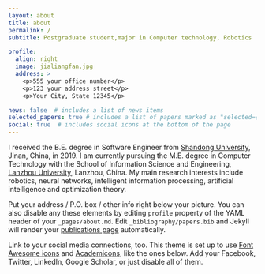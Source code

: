```yaml
---
layout: about
title: about
permalink: /
subtitle: Postgraduate student,major in Computer technology, Robotics

profile:
  align: right
  image: jialiangfan.jpg
  address: >
    <p>555 your office number</p>
    <p>123 your address street</p>
    <p>Your City, State 12345</p>

news: false  # includes a list of news items
selected_papers: true # includes a list of papers marked as "selected={true}"
social: true  # includes social icons at the bottom of the page
---
```


I received the B.E. degree in Software
Engineer from [Shandong University](https://www.en.sdu.edu.cn/), Jinan, China, in
2019. I am currently pursuing the M.E. degree in
Computer Technology with the School of Information
Science and Engineering, [Lanzhou University](https://en.lzu.edu.cn/),
Lanzhou, China. My main research interests include
robotics, neural networks, intelligent information
processing, artificial intelligence and optimization
theory. 

[//]: # (Link to your favorite [subreddit]&#40;http://reddit.com&#41;.)
[//]: # (You can put a picture in, too. The code is already in, )
[//]: # (just name your picture `prof_pic.jpg` and put it in the `img/` folder.)

Put your address / P.O. box / other info right below your picture.
You can also disable any these elements by editing `profile` property of the YAML header of your `_pages/about.md`.
Edit `_bibliography/papers.bib` and Jekyll will render your [publications page](/al-folio/publications/) automatically.

Link to your social media connections, too. 
This theme is set up to use [Font Awesome icons](http://fortawesome.github.io/Font-Awesome/) and [Academicons](https://jpswalsh.github.io/academicons/), 
like the ones below.
Add your Facebook, Twitter, LinkedIn, Google Scholar, or just disable all of them.
